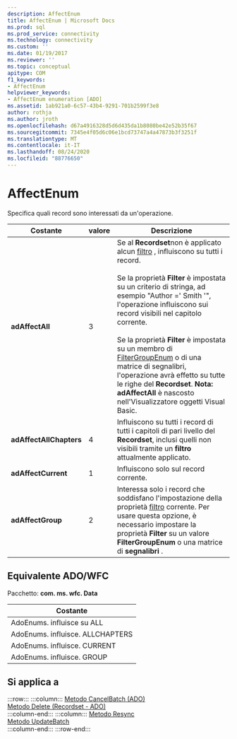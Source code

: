 ```yaml
---
description: AffectEnum
title: AffectEnum | Microsoft Docs
ms.prod: sql
ms.prod_service: connectivity
ms.technology: connectivity
ms.custom: ''
ms.date: 01/19/2017
ms.reviewer: ''
ms.topic: conceptual
apitype: COM
f1_keywords:
- AffectEnum
helpviewer_keywords:
- AffectEnum enumeration [ADO]
ms.assetid: 1ab921a0-6c57-43b4-9291-701b2599f3e8
author: rothja
ms.author: jroth
ms.openlocfilehash: d67a4916328d5d6d435da1b8080be42e52b35f67
ms.sourcegitcommit: 7345e4f05d6c06e1bcd73747a4a47873b3f3251f
ms.translationtype: MT
ms.contentlocale: it-IT
ms.lasthandoff: 08/24/2020
ms.locfileid: "88776650"
---
```

# <a name="affectenum"></a>AffectEnum
Specifica quali record sono interessati da un'operazione.  
  
|Costante|valore|Descrizione|  
|--------------|-----------|-----------------|  
|**adAffectAll**|3|Se al **Recordset**non è applicato alcun [filtro](./filter-property.md) , influiscono su tutti i record.<br /><br /> Se la proprietà **Filter** è impostata su un criterio di stringa, ad esempio "Author =' Smith '", l'operazione influiscono sui record visibili nel capitolo corrente.<br /><br /> Se la proprietà **Filter** è impostata su un membro di [FilterGroupEnum](./filtergroupenum.md) o di una matrice di segnalibri, l'operazione avrà effetto su tutte le righe del **Recordset**. **Nota: adAffectAll** è nascosto nell'Visualizzatore oggetti Visual Basic.|  
|**adAffectAllChapters**|4|Influiscono su tutti i record di tutti i capitoli di pari livello del **Recordset**, inclusi quelli non visibili tramite un **filtro** attualmente applicato.|  
|**adAffectCurrent**|1|Influiscono solo sul record corrente.|  
|**adAffectGroup**|2|Interessa solo i record che soddisfano l'impostazione della proprietà [filtro](./filter-property.md) corrente. Per usare questa opzione, è necessario impostare la proprietà **Filter** su un valore **FilterGroupEnum** o una matrice di **segnalibri** .|  
  
## <a name="adowfc-equivalent"></a>Equivalente ADO/WFC  
 Pacchetto: **com. ms. wfc. Data**  
  
|Costante|  
|--------------|  
|AdoEnums. influisce su ALL|  
|AdoEnums. influisce. ALLCHAPTERS|  
|AdoEnums. influisce. CURRENT|  
|AdoEnums. influisce. GROUP|  
  
## <a name="applies-to"></a>Si applica a  

:::row:::
    :::column:::
        [Metodo CancelBatch (ADO)](./cancelbatch-method-ado.md)  
        [Metodo Delete (Recordset - ADO)](./delete-method-ado-recordset.md)  
    :::column-end:::
    :::column:::
        [Metodo Resync](./resync-method.md)  
        [Metodo UpdateBatch](./updatebatch-method.md)  
    :::column-end:::
:::row-end:::